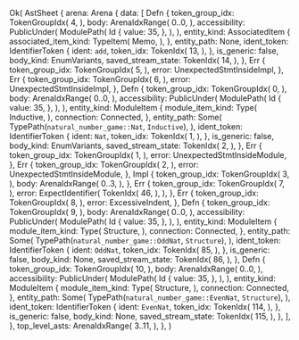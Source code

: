 Ok(
    AstSheet {
        arena: Arena {
            data: [
                Defn {
                    token_group_idx: TokenGroupIdx(
                        4,
                    ),
                    body: ArenaIdxRange(
                        0..0,
                    ),
                    accessibility: PublicUnder(
                        ModulePath(
                            Id {
                                value: 35,
                            },
                        ),
                    ),
                    entity_kind: AssociatedItem {
                        associated_item_kind: TypeItem(
                            Memo,
                        ),
                    },
                    entity_path: None,
                    ident_token: IdentifierToken {
                        ident: `add`,
                        token_idx: TokenIdx(
                            13,
                        ),
                    },
                    is_generic: false,
                    body_kind: EnumVariants,
                    saved_stream_state: TokenIdx(
                        14,
                    ),
                },
                Err {
                    token_group_idx: TokenGroupIdx(
                        5,
                    ),
                    error: UnexpectedStmtInsideImpl,
                },
                Err {
                    token_group_idx: TokenGroupIdx(
                        6,
                    ),
                    error: UnexpectedStmtInsideImpl,
                },
                Defn {
                    token_group_idx: TokenGroupIdx(
                        0,
                    ),
                    body: ArenaIdxRange(
                        0..0,
                    ),
                    accessibility: PublicUnder(
                        ModulePath(
                            Id {
                                value: 35,
                            },
                        ),
                    ),
                    entity_kind: ModuleItem {
                        module_item_kind: Type(
                            Inductive,
                        ),
                        connection: Connected,
                    },
                    entity_path: Some(
                        TypePath(`natural_number_game::Nat`, `Inductive`),
                    ),
                    ident_token: IdentifierToken {
                        ident: `Nat`,
                        token_idx: TokenIdx(
                            1,
                        ),
                    },
                    is_generic: false,
                    body_kind: EnumVariants,
                    saved_stream_state: TokenIdx(
                        2,
                    ),
                },
                Err {
                    token_group_idx: TokenGroupIdx(
                        1,
                    ),
                    error: UnexpectedStmtInsideModule,
                },
                Err {
                    token_group_idx: TokenGroupIdx(
                        2,
                    ),
                    error: UnexpectedStmtInsideModule,
                },
                Impl {
                    token_group_idx: TokenGroupIdx(
                        3,
                    ),
                    body: ArenaIdxRange(
                        0..3,
                    ),
                },
                Err {
                    token_group_idx: TokenGroupIdx(
                        7,
                    ),
                    error: ExpectIdentifier(
                        TokenIdx(
                            46,
                        ),
                    ),
                },
                Err {
                    token_group_idx: TokenGroupIdx(
                        8,
                    ),
                    error: ExcessiveIndent,
                },
                Defn {
                    token_group_idx: TokenGroupIdx(
                        9,
                    ),
                    body: ArenaIdxRange(
                        0..0,
                    ),
                    accessibility: PublicUnder(
                        ModulePath(
                            Id {
                                value: 35,
                            },
                        ),
                    ),
                    entity_kind: ModuleItem {
                        module_item_kind: Type(
                            Structure,
                        ),
                        connection: Connected,
                    },
                    entity_path: Some(
                        TypePath(`natural_number_game::OddNat`, `Structure`),
                    ),
                    ident_token: IdentifierToken {
                        ident: `OddNat`,
                        token_idx: TokenIdx(
                            85,
                        ),
                    },
                    is_generic: false,
                    body_kind: None,
                    saved_stream_state: TokenIdx(
                        86,
                    ),
                },
                Defn {
                    token_group_idx: TokenGroupIdx(
                        10,
                    ),
                    body: ArenaIdxRange(
                        0..0,
                    ),
                    accessibility: PublicUnder(
                        ModulePath(
                            Id {
                                value: 35,
                            },
                        ),
                    ),
                    entity_kind: ModuleItem {
                        module_item_kind: Type(
                            Structure,
                        ),
                        connection: Connected,
                    },
                    entity_path: Some(
                        TypePath(`natural_number_game::EvenNat`, `Structure`),
                    ),
                    ident_token: IdentifierToken {
                        ident: `EvenNat`,
                        token_idx: TokenIdx(
                            114,
                        ),
                    },
                    is_generic: false,
                    body_kind: None,
                    saved_stream_state: TokenIdx(
                        115,
                    ),
                },
            ],
        },
        top_level_asts: ArenaIdxRange(
            3..11,
        ),
    },
)